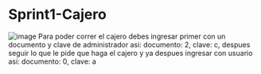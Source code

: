 # Sprint1-Cajero
![image](https://user-images.githubusercontent.com/96261554/191855096-af1cf8cf-9d01-4b15-8d51-7899e6f709b7.png)
Para poder correr el cajero debes ingresar primer con un documento y clave de administrador asi: documento: 2, clave: c, despues seguir lo que le pide que haga el cajero y ya despues ingresar con usuario asi: documento: 0, clave: a
